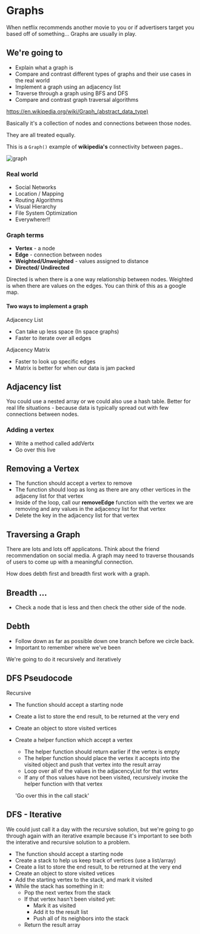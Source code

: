 # Graphs 
When netflix recommends another movie to you or if advertisers target you based off of something... Graphs are usually in play. 

## We're going to
- Explain what a graph is
- Compare and contrast different types of graphs and their use cases in the real world
- Implement a graph using an adjacency list
- Traverse through a graph using BFS and DFS
- Compare and contrast graph traversal algorithms

https://en.wikipedia.org/wiki/Graph_(abstract_data_type)

Basically it's a collection of nodes and connections between those nodes.

They are all treated equally.

This is a `Graph()` example of **wikipedia's** connectivity between pages..

![graph](https://media.git.generalassemb.ly/user/19642/files/6dfc3500-006a-11ea-95d4-c92d192ae2dd)


### Real world 
- Social Networks 
- Location / Mapping 
- Routing Algorithms 
- Visual Hierarchy
- File System Optimization 
- Everywherer!!

### Graph terms 
- **Vertex** - a node 
- **Edge** - connection between nodes 
- **Weighted/Unweighted** - values assigned to distance
- **Directed/ Undirected** 

Directed is when there is a one way relationship between nodes. 
Weighted is when there are values on the edges. You can think of this as a google map. 

#### Two ways to implement a graph 
Adjacency List
- Can take up less space (In space graphs)
- Faster to iterate over all edges

Adjacency Matrix
- Faster to look up specific edges
- Matrix is better for when our data is jam packed
 

## Adjacency list
You could use a nested array or we could also use a hash table. Better for real life situations - because data is typically spread out with few connections between nodes. 

### Adding a vertex 
- Write a method called addVertx
- Go over this live 

## Removing a Vertex
- The function should accept a vertex to remove 
- The function should loop as long as there are any other vertices in the adjaceny list for that vertex
- Inside of the loop, call our **removeEdge** function with the vertex we are removing and any values in the adjacency list for that vertex
- Delete the key in the adjacency list for that vertex

## Traversing a Graph 
There are lots and lots off applicatons. Think about the friend recommendation on social media. A graph may need to traverse thousands of users to come up with a meaningful connection.

How does debth first and breadth first work with a graph.


## Breadth ...
- Check a node that is less and then check the other side of the node.
## Debth 
- Follow down as far as possible down one branch before we circle back.
- Important to remember where we've been

We're going to do it recursively and iteratively

## DFS Pseudocode
Recursive

- The function should accept a starting node
- Create a list to store the end result, to be returned at the very end
- Create an object to store visited vertices
- Create a helper function which accept a vertex
	- The helper function should return earlier if the vertex is empty
	- The helper function should place the vertex it accepts into the visited object and push that vertex into the result array
	- Loop over all of the values in the adjacencyList for that vertex
	- If any of thos values have not been visited, recursively invoke the helper function with that vertex

	
	'Go over this in the call stack'
	
## DFS - Iterative
We could just call it a day with the recursive solution, but we're going to go through again with an iterative example because it's important to see both the interative and recursive solution to a problem.

- The function should accept a starting node
- Create a stack to help us keep track of vertices (use a list/array)
- Create a list to store the end result, to be retrurned at the very end
- Create an object to store visited vetices
- Add the starting vertex to the stack, and mark it visited
- While the stack has something in it:
	- Pop the next vertex from the stack
	- If that vertex hasn't been visited yet:
		- Mark it as visited
		- Add it to the result list
		- Push all of its neighbors into the stack
	- Return the result array
